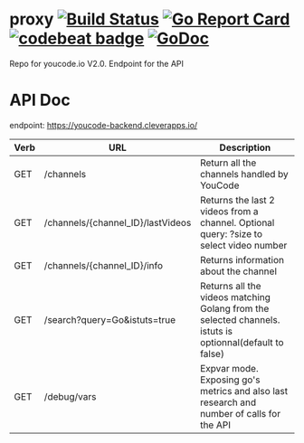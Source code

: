 # proxy [![Build Status](https://travis-ci.org/youcodeio/proxy.svg?branch=master)](https://travis-ci.org/youcodeio/proxy) [![Go Report Card](https://goreportcard.com/badge/github.com/youcodeio/proxy)](https://goreportcard.com/report/github.com/youcodeio/proxy) [![codebeat badge](https://codebeat.co/badges/40d6e665-663d-43db-8380-b58755d8a4aa)](https://codebeat.co/projects/github-com-youcodeio-proxy) [![GoDoc](https://godoc.org/github.com/youcodeio/proxy?status.svg)](https://godoc.org/github.com/youcodeio/proxy)
Repo for youcode.io V2.0. Endpoint for the API

# API Doc

endpoint: https://youcode-backend.cleverapps.io/

| Verb | URL | Description |
| ------------ | ------------ | ------------ |
| GET | /channels | Return all the channels handled by YouCode |
| GET | /channels/{channel_ID}/lastVideos | Returns the last 2 videos from a channel. Optional query: ?size to select video number |
| GET | /channels/{channel_ID}/info| Returns information about the channel |
| GET | /search?query=Go&istuts=true| Returns all the videos matching Golang from the selected channels. istuts is optionnal(default to false) |
| GET | /debug/vars | Expvar mode. Exposing go's metrics and also last research and number of calls for the API

